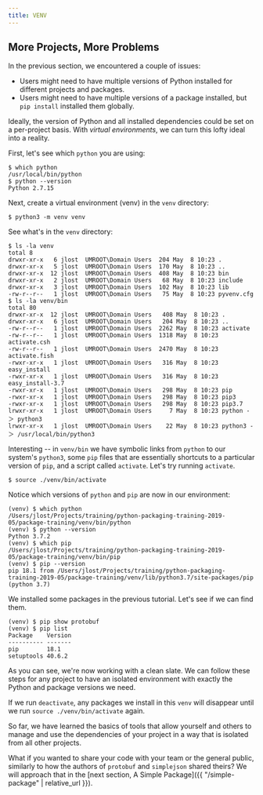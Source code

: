 ```yaml
---
title: VENV
---
```


## More Projects, More Problems
In the previous section, we encountered a couple of issues:
* Users might need to have multiple versions of Python installed for different projects and packages.
* Users might need to have multiple versions of a package installed, but `pip install` installed them globally.

Ideally, the version of Python and all installed dependencies could be set on a per-project basis. With *virtual environments*, we can turn this lofty ideal into a reality.

First, let's see which `python` you are using:

```terminal
$ which python
/usr/local/bin/python
$ python --version
Python 2.7.15
```

Next, create a virtual environment (venv) in the `venv` directory:

```terminal
$ python3 -m venv venv
```

See what's in the `venv` directory:

```terminal
$ ls -la venv
total 8
drwxr-xr-x   6 jlost  UMROOT\Domain Users  204 May  8 10:23 .
drwxr-xr-x   5 jlost  UMROOT\Domain Users  170 May  8 10:23 ..
drwxr-xr-x  12 jlost  UMROOT\Domain Users  408 May  8 10:23 bin
drwxr-xr-x   2 jlost  UMROOT\Domain Users   68 May  8 10:23 include
drwxr-xr-x   3 jlost  UMROOT\Domain Users  102 May  8 10:23 lib
-rw-r--r--   1 jlost  UMROOT\Domain Users   75 May  8 10:23 pyvenv.cfg
$ ls -la venv/bin
total 80
drwxr-xr-x  12 jlost  UMROOT\Domain Users   408 May  8 10:23 .
drwxr-xr-x   6 jlost  UMROOT\Domain Users   204 May  8 10:23 ..
-rw-r--r--   1 jlost  UMROOT\Domain Users  2262 May  8 10:23 activate
-rw-r--r--   1 jlost  UMROOT\Domain Users  1318 May  8 10:23 activate.csh
-rw-r--r--   1 jlost  UMROOT\Domain Users  2470 May  8 10:23 activate.fish
-rwxr-xr-x   1 jlost  UMROOT\Domain Users   316 May  8 10:23 easy_install
-rwxr-xr-x   1 jlost  UMROOT\Domain Users   316 May  8 10:23 easy_install-3.7
-rwxr-xr-x   1 jlost  UMROOT\Domain Users   298 May  8 10:23 pip
-rwxr-xr-x   1 jlost  UMROOT\Domain Users   298 May  8 10:23 pip3
-rwxr-xr-x   1 jlost  UMROOT\Domain Users   298 May  8 10:23 pip3.7
lrwxr-xr-x   1 jlost  UMROOT\Domain Users     7 May  8 10:23 python -＞ python3
lrwxr-xr-x   1 jlost  UMROOT\Domain Users    22 May  8 10:23 python3 -＞ /usr/local/bin/python3
```

Interesting -- in `venv/bin` we have symbolic links from `python` to our system's `python3`, some `pip` files that are essentially shortcuts to a particular version of `pip`, and a script called `activate`. Let's try running `activate`.

```terminal
$ source ./venv/bin/activate
```

Notice which versions of `python` and `pip` are now in our environment:

```terminal
(venv) $ which python
/Users/jlost/Projects/training/python-packaging-training-2019-05/package-training/venv/bin/python
(venv) $ python --version
Python 3.7.2
(venv) $ which pip
/Users/jlost/Projects/training/python-packaging-training-2019-05/package-training/venv/bin/pip
(venv) $ pip --version
pip 18.1 from /Users/jlost/Projects/training/python-packaging-training-2019-05/package-training/venv/lib/python3.7/site-packages/pip (python 3.7)
```

We installed some packages in the previous tutorial. Let's see if we can find them.

```terminal
(venv) $ pip show protobuf
(venv) $ pip list
Package    Version
---------- -------
pip        18.1
setuptools 40.6.2
```

As you can see, we're now working with a clean slate. We can follow these steps for any project to have an isolated environment with exactly the Python and package versions we need.

If we run `deactivate`, any packages we install in this `venv` will disappear until we run `source ./venv/bin/activate` again.

So far, we have learned the basics of tools that allow yourself and others to manage and use the dependencies of your project in a way that is isolated from all other projects.

What if you wanted to share your code with your team or the general public, similarly to how the authors of `protobuf` and `simplejson` shared theirs? We will approach that in the [next section, A Simple Package]({{ "/simple-package" | relative_url }}).
